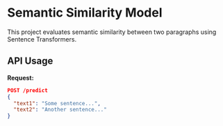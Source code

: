 # Semantic Similarity Model 

This project evaluates semantic similarity between two paragraphs using Sentence Transformers.

## API Usage

**Request:**
```json
POST /predict
{
  "text1": "Some sentence...",
  "text2": "Another sentence..."
}
